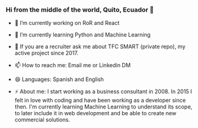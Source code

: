 ### Hi from the middle of the world, Quito, Ecuador 👋

- 🔭 I’m currently working on RoR and React
- 🌱 I’m currently learning Python and Machine Learning
- 💬 If you are a recruiter ask me about TFC SMART (private repo), my active project since 2017. 
- 📫 How to reach me: Email me or Linkedin DM
- 😄 Languages: Spanish and English

- ⚡ About me: I start working as a business consultant in 2008. In 2015 I felt in love with coding and have been working as a developer since then. I'm currently learning Machine Learning to understand its scope, to later include it in web development and be able to create new commercial solutions.

